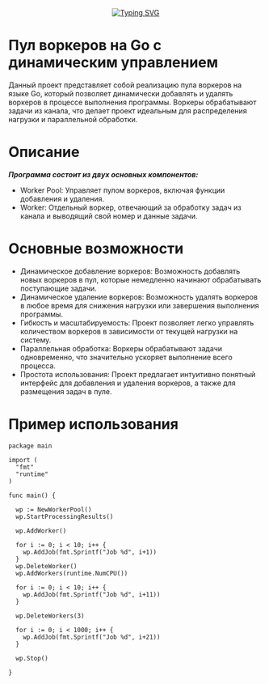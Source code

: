 <div align="center">
<a href="https://git.io/typing-svg"><img src="https://readme-typing-svg.herokuapp.com?font=Tektur&size=35&duration=4000&color=5AFF42&center=true&vCenter=true&width=435&height=100&lines=WORKER-POOL" alt="Typing SVG" /></a>
</div>

# Пул воркеров на Go с динамическим управлением
Данный проект представляет собой реализацию пула воркеров на языке Go, который позволяет динамически добавлять и удалять воркеров в процессе выполнения программы. Воркеры обрабатывают задачи из канала, что делает проект идеальным для распределения нагрузки и параллельной обработки.

# Описание
***Программа состоит из двух основных компонентов:***
- Worker Pool: Управляет пулом воркеров, включая функции добавления и удаления.
- Worker: Отдельный воркер, отвечающий за обработку задач из канала и выводящий свой номер и данные задачи.

# Основные возможности
- Динамическое добавление воркеров: Возможность добавлять новых воркеров в пул, которые немедленно начинают обрабатывать поступающие задачи.
- Динамическое удаление воркеров: Возможность удалять воркеров в любое время для снижения нагрузки или завершения выполнения программы.
- Гибкость и масштабируемость: Проект позволяет легко управлять количеством воркеров в зависимости от текущей нагрузки на систему.
- Параллельная обработка: Воркеры обрабатывают задачи одновременно, что значительно ускоряет выполнение всего процесса.
- Простота использования: Проект предлагает интуитивно понятный интерфейс для добавления и удаления воркеров, а также для размещения задач в пуле.

# Пример использования
     
    package main

    import (
      "fmt"
      "runtime"
    )
    
    func main() {
  
      wp := NewWorkerPool()
      wp.StartProcessingResults()
    
      wp.AddWorker()
    
      for i := 0; i < 10; i++ {
        wp.AddJob(fmt.Sprintf("Job %d", i+1))
      }
      wp.DeleteWorker()
      wp.AddWorkers(runtime.NumCPU())
    
      for i := 0; i < 10; i++ {
        wp.AddJob(fmt.Sprintf("Job %d", i+11))
      }
    
      wp.DeleteWorkers(3)
    
      for i := 0; i < 1000; i++ {
        wp.AddJob(fmt.Sprintf("Job %d", i+21))
      }
    
      wp.Stop()

    }
